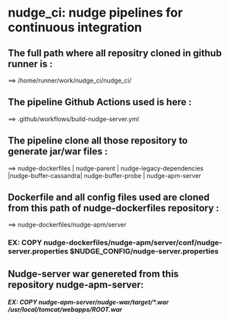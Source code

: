 <h1> nudge_ci: nudge pipelines for continuous integration </h1>
<h2>The full path where all repositry cloned in github runner  is :</h2>
==> /home/runner/work/nudge_ci/nudge_ci/ 

<h2>The  pipeline Github Actions used is here : </h2>
==> .github/workflows/build-nudge-server.yml

<h2> The pipeline clone all those repository to generate jar/war files :</h2>
==> nudge-dockerfiles | nudge-parent  | nudge-legacy-dependencies  |nudge-buffer-cassandra| nudge-buffer-probe | nudge-apm-server

<h2> Dockerfile and all config files used are cloned from this path of  nudge-dockerfiles repository  :</h2>
==> nudge-dockerfiles/nudge-apm/server
<h3> EX: COPY nudge-dockerfiles/nudge-apm/server/conf/nudge-server.properties $NUDGE_CONFIG/nudge-server.properties</h3>

<h2> Nudge-server war genereted from this repository nudge-apm-server: </h2>
<h5> EX: COPY  nudge-apm-server/nudge-war/target/*.war  /usr/local/tomcat/webapps/ROOT.war </h5>
